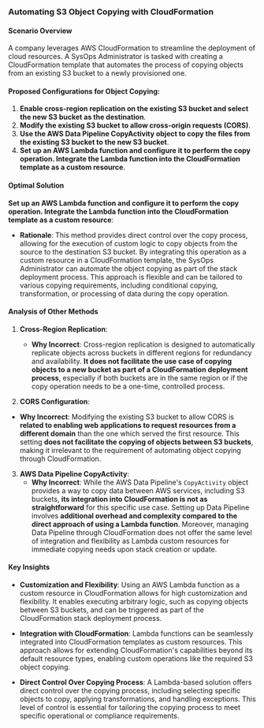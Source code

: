### Automating S3 Object Copying with CloudFormation

#### Scenario Overview

A company leverages AWS CloudFormation to streamline the deployment of cloud resources. A SysOps Administrator is tasked with creating a CloudFormation template that automates the process of copying objects from an existing S3 bucket to a newly provisioned one.

#### Proposed Configurations for Object Copying:

1. **Enable cross-region replication on the existing S3 bucket and select the new S3 bucket as the destination**.
2. **Modify the existing S3 bucket to allow cross-origin requests (CORS)**.
3. **Use the AWS Data Pipeline CopyActivity object to copy the files from the existing S3 bucket to the new S3 bucket**.
4. **Set up an AWS Lambda function and configure it to perform the copy operation. Integrate the Lambda function into the CloudFormation template as a custom resource**.

#### Optimal Solution

**Set up an AWS Lambda function and configure it to perform the copy operation. Integrate the Lambda function into the CloudFormation template as a custom resource**:

- **Rationale**: This method provides direct control over the copy process, allowing for the execution of custom logic to copy objects from the source to the destination S3 bucket. By integrating this operation as a custom resource in a CloudFormation template, the SysOps Administrator can automate the object copying as part of the stack deployment process. This approach is flexible and can be tailored to various copying requirements, including conditional copying, transformation, or processing of data during the copy operation.

#### Analysis of Other Methods

1. **Cross-Region Replication**:
    
    - **Why Incorrect**: Cross-region replication is designed to automatically replicate objects across buckets in different regions for redundancy and availability. **It does not facilitate the use case of copying objects to a new bucket as part of a CloudFormation deployment process**, especially if both buckets are in the same region or if the copy operation needs to be a one-time, controlled process.

2. **CORS Configuration**:
    
- **Why Incorrect**: Modifying the existing S3 bucket to allow CORS is **related to enabling web applications to request resources from a different domain** than the one which served the first resource. This setting **does not facilitate the copying of objects between S3 buckets**, making it irrelevant to the requirement of automating object copying through CloudFormation.

3. **AWS Data Pipeline CopyActivity**:
    - **Why Incorrect**: While the AWS Data Pipeline's `CopyActivity` object provides a way to copy data between AWS services, including S3 buckets, **its integration into CloudFormation is not as straightforward** for this specific use case. Setting up Data Pipeline involves **additional overhead and complexity compared to the direct approach of using a Lambda function**. Moreover, managing Data Pipeline through CloudFormation does not offer the same level of integration and flexibility as Lambda custom resources for immediate copying needs upon stack creation or update.

#### Key Insights

- **Customization and Flexibility**: Using an AWS Lambda function as a custom resource in CloudFormation allows for high customization and flexibility. It enables executing arbitrary logic, such as copying objects between S3 buckets, and can be triggered as part of the CloudFormation stack deployment process.
    
- **Integration with CloudFormation**: Lambda functions can be seamlessly integrated into CloudFormation templates as custom resources. This approach allows for extending CloudFormation's capabilities beyond its default resource types, enabling custom operations like the required S3 object copying.
    
- **Direct Control Over Copying Process**: A Lambda-based solution offers direct control over the copying process, including selecting specific objects to copy, applying transformations, and handling exceptions. This level of control is essential for tailoring the copying process to meet specific operational or compliance requirements.